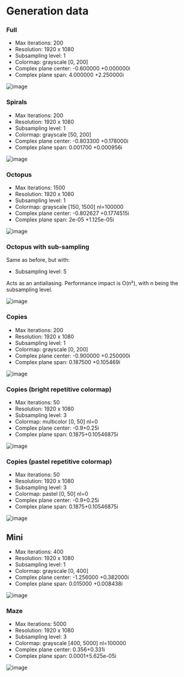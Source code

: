 # Generation data

### Full
- Max iterations: 200
- Resolution: 1920 x 1080
- Subsampling level: 1
- Colormap: grayscale [0, 200]
- Complex plane center: -0.600000 +0.000000i
- Complex plane span:   4.000000 +2.250000i

![image](full.png)

### Spirals
- Max iterations: 200
- Resolution: 1920 x 1080
- Subsampling level: 1
- Colormap: grayscale [50, 200]
- Complex plane center: -0.803300 +0.178000i
- Complex plane span:   0.001700 +0.000956i

![image](spirals.png)

### Octopus
- Max iterations: 1500
- Resolution: 1920 x 1080
- Subsampling level: 1
- Colormap: grayscale [150, 1500] nl=100000
- Complex plane center: -0.802627 +0.1774515i
- Complex plane span:   2e-05 +1.125e-05i

![image](octopus.png)

### Octopus with sub-sampling
Same as before, but with:
- Subsampling level: 5

Acts as an antialiasing. Performance impact is O(n²), with n being the subsampling level.

![image](octopus_ss.png)

### Copies
- Max iterations: 200
- Resolution: 1920 x 1080
- Subsampling level: 1
- Colormap: grayscale [0, 200]
- Complex plane center: -0.900000 +0.250000i
- Complex plane span:   0.187500 +0.105469i

![image](copies.png)

### Copies (bright repetitive colormap)
- Max iterations: 50
- Resolution: 1920 x 1080
- Subsampling level: 3
- Colormap: multicolor [0, 50] nl=0
- Complex plane center: -0.9+0.25i
- Complex plane span:   0.1875+0.10546875i

![image](copies_multicolor.png)

### Copies (pastel repetitive colormap)
- Max iterations: 50
- Resolution: 1920 x 1080
- Subsampling level: 3
- Colormap: pastel [0, 50] nl=0
- Complex plane center: -0.9+0.25i
- Complex plane span:   0.1875+0.10546875i

![image](copies_pastel.png)


## Mini
- Max iterations: 400
- Resolution: 1920 x 1080
- Subsampling level: 1
- Colormap: grayscale [0, 400]
- Complex plane center: -1.256000 +0.382000i
- Complex plane span:   0.015000 +0.008438i

![image](mini.png)

### Maze
- Max iterations: 5000
- Resolution: 1920 x 1080
- Subsampling level: 3
- Colormap: grayscale [400, 5000] nl=100000
- Complex plane center: 0.356+0.331i
- Complex plane span:   0.0001+5.625e-05i

![image](maze.png)
